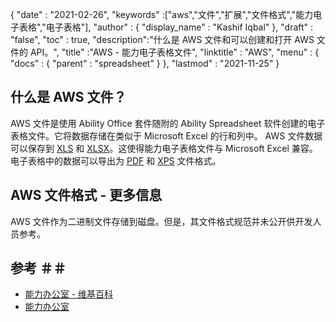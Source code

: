 {
  "date" : "2021-02-26",
  "keywords" :["aws","文件","扩展","文件格式","能力电子表格","电子表格"],
  "author" : {
    "display_name" : "Kashif Iqbal"
},
  "draft" : "false",
  "toc" : true,
  "description":"什么是 AWS 文件和可以创建和打开 AWS 文件的 API。",
  "title" :"AWS - 能力电子表格文件",
  "linktitle" : "AWS",
  "menu" : {
    "docs" : {
      "parent" : "spreadsheet"
}
},
  "lastmod" : "2021-11-25"
}

## 什么是 AWS 文件？

AWS 文件是使用 Ability Office 套件随附的 Ability Spreadsheet 软件创建的电子表格文件。它将数据存储在类似于 Microsoft Excel 的行和列中。 AWS 文件数据可以保存到 [XLS](/zh/spreadsheet/xls/) 和 [XLSX](/zh/spreadsheet/xlsx/)。这使得能力电子表格文件与 Microsoft Excel 兼容。电子表格中的数据可以导出为 [PDF](/zh/pdf/) 和 [XPS](/zh/page-description-language/xps/) 文件格式。

## AWS 文件格式 - 更多信息

AWS 文件作为二进制文件存储到磁盘。但是，其文件格式规范并未公开供开发人员参考。

## 参考 ＃＃

* [能力办公室 - 维基百科](https://en.wikipedia.org/wiki/Ability_Office)
* [能力办公室](https://www.ability.com/en/home/home)

